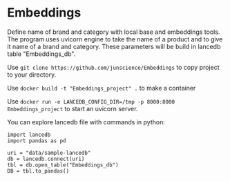 # Embeddings
Define name of brand and category with local base and embeddings tools. The program uses uvicorn engine to take the name of a product and to give it name of a brand and category. These parameters will be build in lancedb table "Embeddings_db". 

Use `git clone https://github.com/junscience/Embeddings` to copy project to your directory. 


Use `docker build -t "Embeddings_project" .` to make a container

Use `docker run -e LANCEDB_CONFIG_DIR=/tmp -p 8000:8000 Embeddings_project` to start an uvicorn server. 

You can explore lancedb file with commands in python:

```
import lancedb
import pandas as pd

uri = "data/sample-lancedb"
db = lancedb.connect(uri)
tbl = db.open_table("Embeddings_db")
DB = tbl.to_pandas()
```
